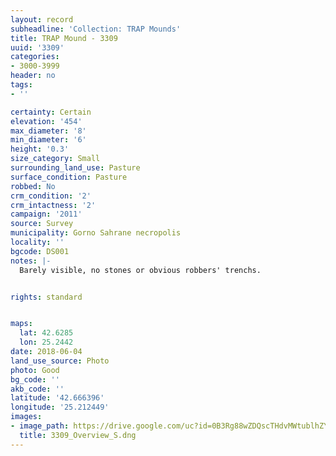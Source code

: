 ```yaml
---
layout: record
subheadline: 'Collection: TRAP Mounds'
title: TRAP Mound - 3309
uuid: '3309'
categories:
- 3000-3999
header: no
tags:
- ''

certainty: Certain
elevation: '454'
max_diameter: '8'
min_diameter: '6'
height: '0.3'
size_category: Small
surrounding_land_use: Pasture
surface_condition: Pasture
robbed: No
crm_condition: '2'
crm_intactness: '2'
campaign: '2011'
source: Survey
municipality: Gorno Sahrane necropolis
locality: ''
bgcode: DS001
notes: |-
  Barely visible, no stones or obvious robbers' trenchs.


rights: standard


maps:
  lat: 42.6285
  lon: 25.2442
date: 2018-06-04
land_use_source: Photo
photo: Good
bg_code: ''
akb_code: ''
latitude: '42.666396'
longitude: '25.212449'
images:
- image_path: https://drive.google.com/uc?id=0B3Rg88wZDQscTHdvMWtublhZYWs
  title: 3309_Overview_S.dng
---
```

